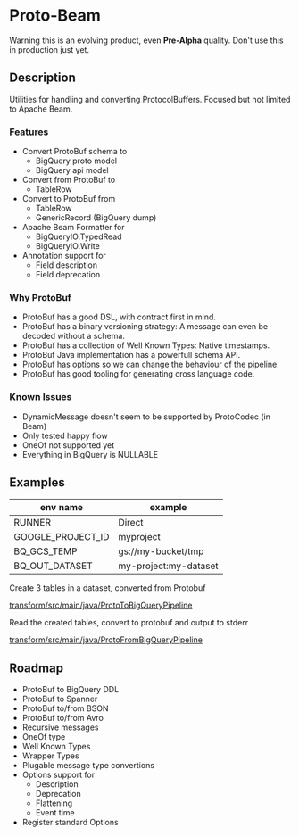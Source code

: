 # Proto-Beam

Warning this is an evolving product, even **Pre-Alpha** quality. Don't use
this in production just yet.

## Description

Utilities for handling and converting ProtocolBuffers. Focused but not
limited to Apache Beam.

### Features

- Convert ProtoBuf schema to
    - BigQuery proto model
    - BigQuery api model
- Convert from ProtoBuf to
    - TableRow
- Convert to ProtoBuf from
    - TableRow
    - GenericRecord (BigQuery dump)
- Apache Beam Formatter for
    - BigQueryIO.TypedRead
    - BigQueryIO.Write
- Annotation support for
    - Field description
    - Field deprecation
    
### Why ProtoBuf

- ProtoBuf has a good DSL, with contract first in mind.
- ProtoBuf has a binary versioning strategy: A message can even be decoded
  without a schema.
- ProtoBuf has a collection of Well Known Types: Native timestamps.
- ProtoBuf Java implementation has a powerfull schema API.
- ProtoBuf has options so we can change the behaviour of the pipeline.
- ProtoBuf has good tooling for generating cross language code.

### Known Issues

- DynamicMessage doesn't seem to be supported by ProtoCodec (in Beam)
- Only tested happy flow
- OneOf not supported yet
- Everything in BigQuery is NULLABLE

## Examples

| env name | example |
| ------------- | -------------|
| RUNNER | Direct |
| GOOGLE_PROJECT_ID | myproject |
| BQ_GCS_TEMP | gs://my-bucket/tmp |
| BQ_OUT_DATASET | my-project:my-dataset |

Create 3 tables in a dataset, converted from Protobuf

[transform/src/main/java/ProtoToBigQueryPipeline]()

Read the created tables, convert to protobuf and output to stderr

[transform/src/main/java/ProtoFromBigQueryPipeline]()

## Roadmap

- ProtoBuf to BigQuery DDL
- ProtoBuf to Spanner
- ProtoBuf to/from BSON
- ProtoBuf to/from Avro
- Recursive messages
- OneOf type
- Well Known Types
- Wrapper Types
- Plugable message type convertions
- Options support for
    - Description
    - Deprecation
    - Flattening
    - Event time
- Register standard Options

